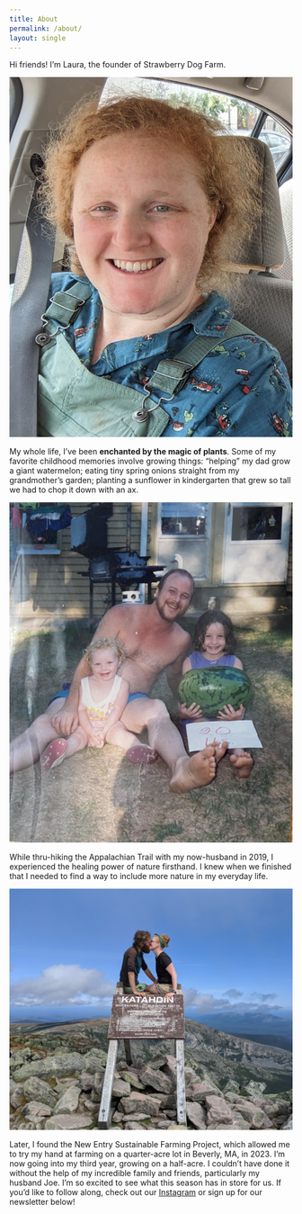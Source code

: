 ```yaml
---
title: About
permalink: /about/
layout: single
---
```


Hi friends! I’m Laura, the founder of Strawberry Dog Farm.

![Laura at Strawberry Dog Farm](/assets/images/laura.jpg)

My whole life, I’ve been **enchanted by the magic of plants**. Some of my favorite childhood memories involve growing things: “helping” my dad grow a giant watermelon; eating tiny spring onions straight from my grandmother’s garden; planting a sunflower in kindergarten that grew so tall we had to chop it down with an ax.

![Baby Laura with her sister Kerri, their dad, and a giant watermelon](/assets/images/babylaura_bigwatermelon.png)

While thru-hiking the Appalachian Trail with my now-husband in 2019, I experienced the healing power of nature firsthand. I knew when we finished that I needed to find a way to include more nature in my everyday life.

![Laura and Joe submitting Mount Katahdin](/assets/images/katahdin1.jpg)

Later, I found the New Entry Sustainable Farming Project, which allowed me to try my hand at farming on a quarter-acre lot in Beverly, MA, in 2023. I’m now going into my third year, growing on a half-acre. I couldn’t have done it without the help of my incredible family and friends, particularly my husband Joe. I’m so excited to see what this season has in store for us. If you’d like to follow along, check out our [Instagram](https://www.instagram.com/strawberry.dog.farm/) or sign up for our newsletter below!
